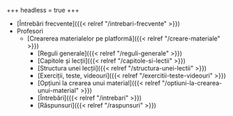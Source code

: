 +++
headless = true
+++

- [Întrebări frecvente]({{< relref "/intrebari-frecvente" >}})
- Profesori
  - [Crearerea materialelor pe platformă]({{< relref "/creare-materiale" >}})
    - [Reguli generale]({{< relref "/reguli-generale" >}})
    - [Capitole și lecții]({{< relref "/capitole-si-lectii" >}})
    - [Structura unei lecții]({{< relref "/structura-unei-lectii" >}})
    - [Exerciții, teste, videouri]({{< relref "/exercitii-teste-videouri" >}})
    - [Opțiuni la crearea unui material]({{< relref "/optiuni-la-crearea-unui-material" >}})
    - [Întrebări]({{< relref "/intrebari" >}})
    - [Răspunsuri]({{< relref "/raspunsuri" >}})
